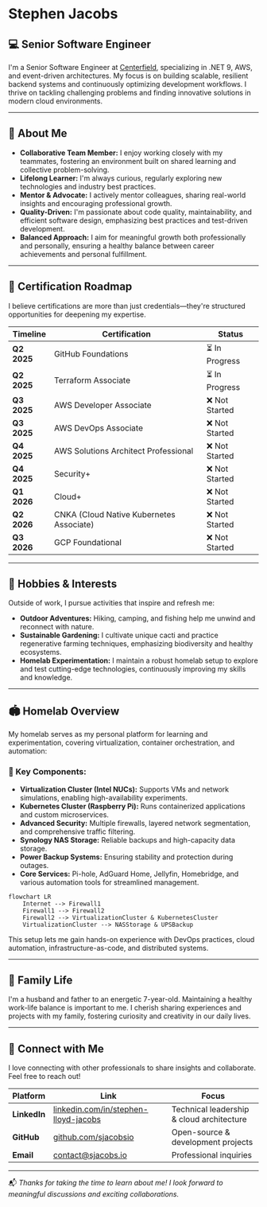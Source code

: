 # Stephen Jacobs

## 💻 Senior Software Engineer

I'm a Senior Software Engineer at [Centerfield](https://www.centerfield.com), specializing in .NET 9, AWS, and event-driven architectures. My focus is on building scalable, resilient backend systems and continuously optimizing development workflows. I thrive on tackling challenging problems and finding innovative solutions in modern cloud environments.

---

## 🚀 About Me

- **Collaborative Team Member:** I enjoy working closely with my teammates, fostering an environment built on shared learning and collective problem-solving.
- **Lifelong Learner:** I'm always curious, regularly exploring new technologies and industry best practices.
- **Mentor & Advocate:** I actively mentor colleagues, sharing real-world insights and encouraging professional growth.
- **Quality-Driven:** I'm passionate about code quality, maintainability, and efficient software design, emphasizing best practices and test-driven development.
- **Balanced Approach:** I aim for meaningful growth both professionally and personally, ensuring a healthy balance between career achievements and personal fulfillment.

---

## 🎯 Certification Roadmap

I believe certifications are more than just credentials—they're structured opportunities for deepening my expertise.

| **Timeline** | **Certification**                           | **Status**         |
|-------------|--------------------------------------------|--------------------|
| **Q2 2025**  | GitHub Foundations                        | ⏳ In Progress      |
| **Q2 2025**  | Terraform Associate                       | ⏳ In Progress      |
| **Q3 2025**  | AWS Developer Associate                   | ❌ Not Started      |
| **Q3 2025**  | AWS DevOps Associate                      | ❌ Not Started      |
| **Q4 2025**  | AWS Solutions Architect Professional      | ❌ Not Started      |
| **Q4 2025**  | Security+                                 | ❌ Not Started      |
| **Q1 2026**  | Cloud+                                    | ❌ Not Started      |
| **Q2 2026**  | CNKA (Cloud Native Kubernetes Associate) | ❌ Not Started      |
| **Q3 2026**  | GCP Foundational                          | ❌ Not Started      |

---

## 🌱 Hobbies & Interests

Outside of work, I pursue activities that inspire and refresh me:

- **Outdoor Adventures:** Hiking, camping, and fishing help me unwind and reconnect with nature.
- **Sustainable Gardening:** I cultivate unique cacti and practice regenerative farming techniques, emphasizing biodiversity and healthy ecosystems.
- **Homelab Experimentation:** I maintain a robust homelab setup to explore and test cutting-edge technologies, continuously improving my skills and knowledge.

---

## 🏟️ Homelab Overview

My homelab serves as my personal platform for learning and experimentation, covering virtualization, container orchestration, and automation:

### 🔹 Key Components:
- **Virtualization Cluster (Intel NUCs):** Supports VMs and network simulations, enabling high-availability experiments.
- **Kubernetes Cluster (Raspberry Pi):** Runs containerized applications and custom microservices.
- **Advanced Security:** Multiple firewalls, layered network segmentation, and comprehensive traffic filtering.
- **Synology NAS Storage:** Reliable backups and high-capacity data storage.
- **Power Backup Systems:** Ensuring stability and protection during outages.
- **Core Services:** Pi-hole, AdGuard Home, Jellyfin, Homebridge, and various automation tools for streamlined management.

```mermaid
flowchart LR
    Internet --> Firewall1
    Firewall1 --> Firewall2
    Firewall2 --> VirtualizationCluster & KubernetesCluster
    VirtualizationCluster --> NASStorage & UPSBackup
```

This setup lets me gain hands-on experience with DevOps practices, cloud automation, infrastructure-as-code, and distributed systems.

---

## 🏡 Family Life

I'm a husband and father to an energetic 7-year-old. Maintaining a healthy work-life balance is important to me. I cherish sharing experiences and projects with my family, fostering curiosity and creativity in our daily lives.

---

## 💌 Connect with Me

I love connecting with other professionals to share insights and collaborate. Feel free to reach out!

| **Platform**  | **Link**                                                                 | **Focus**                                  |
|--------------|--------------------------------------------------------------------------|-------------------------------------------|
| **LinkedIn** | [linkedin.com/in/stephen-lloyd-jacobs](https://linkedin.com/in/stephen-lloyd-jacobs) | Technical leadership & cloud architecture |
| **GitHub**   | [github.com/sjacobsio](https://github.com/sjacobsio)                     | Open-source & development projects        |
| **Email**    | [contact@sjacobs.io](mailto:contact@sjacobs.io)                          | Professional inquiries                    |

---

📬 *Thanks for taking the time to learn about me! I look forward to meaningful discussions and exciting collaborations.*

